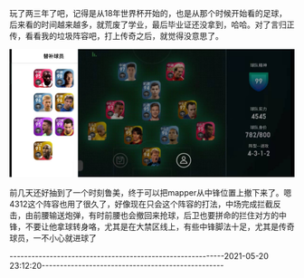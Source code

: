 玩了两三年了吧，记得是从18年世界杯开始的，也是从那个时候开始看的足球，后来看的时间越来越多，就荒废了学业，最后毕业证还没拿到，哈哈。对了言归正传，看看我的垃圾阵容吧，打上传奇之后，就觉得没意思了。

![img](pic/live.jpg)

前几天还好抽到了一个时刻鲁美，终于可以把mapper从中锋位置上撤下来了。嗯4312这个阵容也用了很久了，好像现在只会这个阵容的打法，中场完成拦截反击，由前腰输送炮弹，有时前腰也会撤回来抢球，后卫也要拼命的拦住对方的中锋，不要让他拿球转身咯，尤其是在大禁区线上，有些中锋脚法十足，尤其是传奇球员，一不小心就进球了

-----------------------------------------------------------2021-05-20 23:12:20--------------------------------------------------

